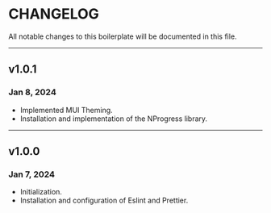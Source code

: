 # CHANGELOG

All notable changes to this boilerplate will be documented in this file.

---

## v1.0.1

### Jan 8, 2024

- Implemented MUI Theming.
- Installation and implementation of the NProgress library.

---

## v1.0.0

### Jan 7, 2024

- Initialization.
- Installation and configuration of Eslint and Prettier.
